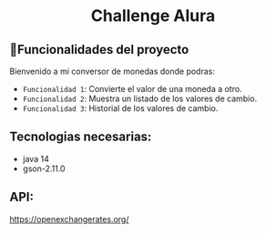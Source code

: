 <h1 align="center"> Challenge Alura</h1>

## :hammer:Funcionalidades del proyecto
Bienvenido a mi conversor de monedas donde podras:

- `Funcionalidad 1`: Convierte el valor de una moneda a otro.
- `Funcionalidad 2`: Muestra un listado de los valores de cambio.
- `Funcionalidad 3`: Historial de los valores de cambio.

## Tecnologias necesarias:
- java 14
- gson-2.11.0

## API:
https://openexchangerates.org/
